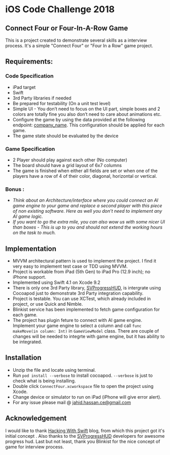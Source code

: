  <!--  README.md-->
<!--  ConnectFour-->
<!---->
<!--  Created by Jahid Hassan on 5/30/18.-->
<!--  Copyright © 2018 Jahid Hassan. All rights reserved.-->

# iOS Code Challenge 2018
## Connect Four or Four-In-A-Row Game

This is a project created to demonstrate several skills as a interview process. It's a simple "Connect Four" or "Four In a Row" game project.

## Requirements:
### Code Specification
- iPad target
- Swift
- 3rd Party libraries if needed
- Be prepared for testability (On a unit test level)
- Simple UI - You don’t need to focus on the UI part, simple boxes and 2 colors are totally fine you also don’t need to care about animations etc.
- Configure the game by using the data provided at the following endpoint: [company_name](https://private-75c7a5-blinkist.apiary-mock.com/connectFour/configuration). This configuration should be applied for each game.
- The game state should be evaluated by the device

### Game Specification
- 2 Player should play against each other (No computer)
- The board should have a grid layout of 6x7 columns
- The game is finished when either all fields are set or when one of the players have a row of 4 of their color, diagonal, horizontal or vertical.

### Bonus :
- *Think about an Architecture/interface where you could connect an AI game engine to your game and replace a second player with this piece of non existing software. Here as well you don’t need to implement any AI game logic.*
- *If you want to go the extra mile, you can also wow us with some nicer UI than boxes - This is up to you and should not extend the working hours on the task to much.*

## Implementation
- MVVM architectural pattern is used to implement the project. I find it very easy to implement test case or TDD using MVVM.
- Project is workable from iPad (5th Gen) to iPad Pro (12.9 inch); no iPhone support.
- Implemented using Swift 4.1 on Xcode 9.2
- There is only one 3rd Party library, [SVProgressHUD](https://github.com/SVProgressHUD/SVProgressHUD), is intergrate using Cocoapod just to demonstrate 3rd Party integration capability.
- Project is testable. You can use XCTest, which already included in project, or use Quick and Nimble.
- Blinkist service has been implemented to fetch game configuration for each game.
- The project has plugin feture to connect with AI game engine. Implement your game engine to select a column and call `func makeMove(in column: Int)` in `GameViewModel` class. There are couple of changes will be needed to integrte with game engine, but it has ability to be integrated.

## Installation
- Unzip the file and locate using terminal.
- Run `pod install --verbose` to install cocoapod. `--verbose` is just to check what is being installing.
- Double click `ConnectFour.xcworkspace` file to open the project using Xcode.
- Change device or simulator to run on iPad (iPhone will give error alert).
- For any issue please mail @ jahid.hassan.ce@gmail.com

## Acknowledgement
I would like to thank [Hacking With Swift](https://www.hackingwithswift.com/read/34/overview) blog, from which this project got it's initial concept . Also thanks to the [SVProgressHUD](https://github.com/SVProgressHUD/SVProgressHUD) developers for awesome progress hud.
Last but not least, thank you Blinkist for the nice concept of game for interview process.

